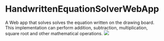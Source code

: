 # HandwrittenEquationSolverWebApp
A Web app that solves solves the equation written on the drawing board. This implementation can perform addition, subtraction, multiplication, square root and other mathematical operations.
![](https://i.imgur.com/O9z973e.gif)
